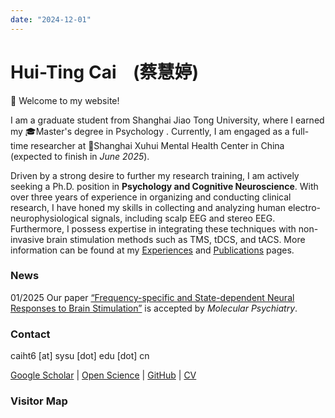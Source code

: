 ```yaml
---
date: "2024-12-01"
---
```


# Hui-Ting Cai    (蔡慧婷)

🤗 Welcome to my website!

I am a graduate student from Shanghai Jiao Tong University, where I earned my 🎓Master's degree in Psychology . Currently, I am engaged as a full-time researcher at 🏥Shanghai Xuhui Mental Health Center in China (expected to finish in *June 2025*).

Driven by a strong desire to further my research training, I am actively seeking a Ph.D. position in **Psychology and Cognitive Neuroscience**. With over three years of experience in organizing and conducting clinical research, I have honed my skills in collecting and analyzing human electro-neurophysiological signals, including scalp EEG and stereo EEG. Furthermore, I possess expertise in integrating these techniques with non-invasive brain stimulation methods such as TMS, tDCS, and tACS. More information can be found at my <u>[Experiences](/experiences)</u> and <u>[Publications](/publications)</u> pages.

### News

01/2025 Our paper [“Frequency-specific and State-dependent Neural Responses to Brain Stimulation”](https://rdcu.be/d6WsL) is accepted by *Molecular Psychiatry*.

### Contact

caiht6 \[at\] sysu \[dot\] edu \[dot\] cn

[Google Scholar](https://scholar.google.cz/citations?hl=zh-CN&user=fpRmwZQAAAAJ&view_op=list_works&sortby=pubdate) \| [Open Science](https://osf.io/m9c5h/) \| [GitHub](https://github.com/caiht6) | [CV](https://github.com/caiht6/caiht6.com/blob/main/share/cv_caiht_2024nov.pdf)

### Visitor Map 
<script type='text/javascript' id='clustrmaps' src='//cdn.clustrmaps.com/map_v2.js?cl=a8dffc&w=a&t=n&d=5pFfhmDea_K-vEYS7HImvCSaqcQtpCC7veF2cALzKYg&co=ffffff&cmo=f0c75d&cmn=c4483d&ct=1a1a1a'></script>

